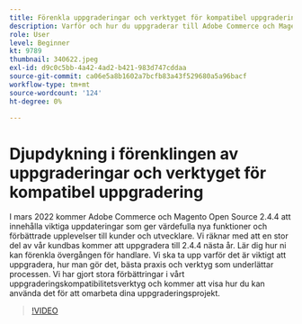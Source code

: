 ```yaml
---
title: Förenkla uppgraderingar och verktyget för kompatibel uppgradering
description: Varför och hur du uppgraderar till Adobe Commerce och Magento Open Source 2.4.4
role: User
level: Beginner
kt: 9789
thumbnail: 340622.jpeg
exl-id: d9c0c5bb-4a42-4ad2-b421-983d747cddaa
source-git-commit: ca06e5a8b1602a7bcfb83a43f529680a5a96bacf
workflow-type: tm+mt
source-wordcount: '124'
ht-degree: 0%

---
```


# Djupdykning i förenklingen av uppgraderingar och verktyget för kompatibel uppgradering

I mars 2022 kommer Adobe Commerce och Magento Open Source 2.4.4 att innehålla viktiga uppdateringar som ger värdefulla nya funktioner och förbättrade upplevelser till kunder och utvecklare. Vi räknar med att en stor del av vår kundbas kommer att uppgradera till 2.4.4 nästa år. Lär dig hur ni kan förenkla övergången för handlare. Vi ska ta upp varför det är viktigt att uppgradera, hur man gör det, bästa praxis och verktyg som underlättar processen. Vi har gjort stora förbättringar i vårt uppgraderingskompatibilitetsverktyg och kommer att visa hur du kan använda det för att omarbeta dina uppgraderingsprojekt.

>[!VIDEO](https://video.tv.adobe.com/v/340622/?quality=12&learn=on)
